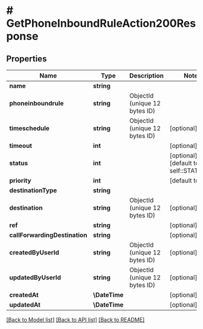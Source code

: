 # # GetPhoneInboundRuleAction200Response

## Properties

Name | Type | Description | Notes
------------ | ------------- | ------------- | -------------
**name** | **string** |  |
**phoneinboundrule** | **string** | ObjectId (unique 12 bytes ID) |
**timeschedule** | **string** | ObjectId (unique 12 bytes ID) | [optional]
**timeout** | **int** |  | [optional]
**status** | **int** |  | [optional] [default to self::STATUS_1]
**priority** | **int** |  | [default to 1]
**destinationType** | **string** |  |
**destination** | **string** | ObjectId (unique 12 bytes ID) | [optional]
**ref** | **string** |  | [optional]
**callForwardingDestination** | **string** |  | [optional]
**createdByUserId** | **string** | ObjectId (unique 12 bytes ID) | [optional]
**updatedByUserId** | **string** | ObjectId (unique 12 bytes ID) | [optional]
**createdAt** | **\DateTime** |  | [optional]
**updatedAt** | **\DateTime** |  | [optional]

[[Back to Model list]](../../README.md#models) [[Back to API list]](../../README.md#endpoints) [[Back to README]](../../README.md)
